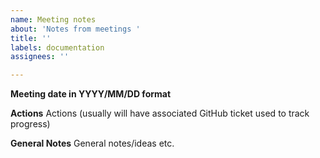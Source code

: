 ```yaml
---
name: Meeting notes
about: 'Notes from meetings '
title: ''
labels: documentation
assignees: ''

---
```


**Meeting date in YYYY/MM/DD format**

**Actions**
Actions (usually will have associated GitHub ticket used to track progress) 

**General Notes**
General notes/ideas etc.
